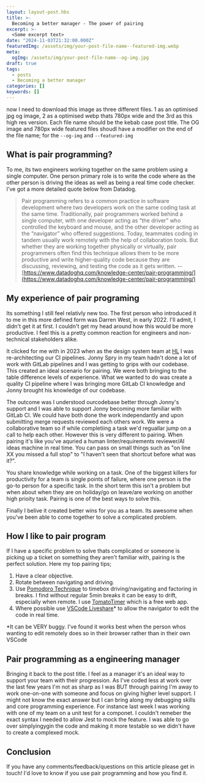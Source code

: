 ```yaml
---
layout: layout-post.hbs
title: >-
  Becoming a better manager - The power of pairing
excerpt: >-
  <Some excerpt text>
date: "2024-11-03T21:32:00.000Z"
featuredImg: /assets/img/your-post-file-name--featured-img.webp
meta:
  ogImg: /assets/img/your-post-file-name--og-img.jpg
draft: true
tags:
  - posts
  - Becoming a better manager
categories: []
keywords: []
---
```


now I need to download this image as three different files. 1  as an optimised jpg og image, 2 as a optimised webp thats 780px wide and the 3rd as this high res version. Each file name should be the kebab case post title. The OG image and 780px wide featured files shoudl have a modifier on the end of the file name; for the `--og-img` and `--featured-img`

## What is pair programming?
To me, its two engineers working together on the same problem using a single computer. One person primary role is to write the code where as the other person is driving the ideas as well as being a real time code checker. I've got a more detailed quote below from Datadog.

> Pair programming refers to a common practice in software development where two developers work on the same coding task at the same time. Traditionally, pair programmers worked behind a single computer, with one developer acting as “the driver” who controlled the keyboard and mouse, and the other developer acting as the “navigator” who offered suggestions. Today, teammates coding in tandem usually work remotely with the help of collaboration tools. But whether they are working together physically or virtually, pair programmers often find this technique allows them to be more productive and write higher-quality code because they are discussing, reviewing, and testing the code as it gets written.
> -- [https://www.datadoghq.com/knowledge-center/pair-programming/](https://www.datadoghq.com/knowledge-center/pair-programming/)


## My experience of pair programing
Its something I still feel relativly new too. The first person who introduced it to me in this more defined form was Darren West, in early 2022. I'll admit, I didn't get it at first. I couldn't get my head around how this would be more productive. I feel this is a pretty common reaction for engineers and non-technical stakeholders alike.

It clicked for me with in 2023 when as the design system team at [HL](https://hl.co.uk) I was re-architecting our CI pipelines. Jonny Spry in my team hadn't done a lot of work with GitLab pipelines and I was getting to grips with our codebase. This created an ideal scenario for pairing. We were both bringing to the table difference levels of experience. What we wanted to do was create a quality CI pipeline where I was bringing more GitLab CI knowledge and Jonny brought his knowledge of our codebase. 

The outcome was I understood ourcodebase better through Jonny's support and I was able to support Jonny becoming more familiar with GitLab CI. We could have both done the work independantly and upon submitting merge requests reviewed each others work. We were a collaborative team so if while completiing a task we'd reguallar jump on a call to help each other. However this is very different to pairing. When pairing it's like you've aquried a human linter/requirements reviewer/AI ideas machine in real time. You can pass on small things such as "on line XX you missed a full stop" to "I haven't seen that shortcut before what was it?". 

You share knowledge while working on a task. One of the biggest killers for productivity for a team is single points of failure, where one person is the go-to person for a specific task. In the short term this isn't a problem but when about when they are on holiday/go on leave/are working on another high prioity task. Pairing is one of the best ways to solve this.

Finally I belive it created better wins for you as a team. Its awesome when you've been able to come together to solve a complicated problem. 


## How I like to pair program
If I have a specific problem to solve thats complicated or someone is picking up a ticket on something they aren't familiar with, pairing is the perfect solution. Here my top pairing tips;

1. Have a clear objective.
2. Rotate between navigating and driving.
3. Use [Pomodoro Technique](https://en.wikipedia.org/wiki/Pomodoro_Technique) to timebox driving/navigating and factoring in breaks. I find without regular 5min breaks it can be easy to drift, especially when remote. I use [TomatoTimer](https://www.toptal.com/project-managers/tomato-timer) which is a free web app.
4. Where possible use [VSCode Liveshare](https://marketplace.visualstudio.com/items?itemName=MS-vsliveshare.vsliveshare)* to allow the navigator to edit the code in real time.


*It can be VERY buggy. I've found it works best when the person whos wanting to edit remotely does so in their browser rather than in their own VSCode


## Pair programming as a engineering manager
Bringing it back to the post title. I feel as a manager it's an ideal way to support your team with their progression. As I've coded less at work over the last few years I'm not as sharp as I was BUT through pairing I'm away to work one-on-one with someone and focus on giving higher level support. I might not know the exact answer but I can bring along my debugging skills and core programming experience. For instance last week I was working with one of my team on a unit test for a componet. I couldn't remeber the exact syntax I needed to allow Jest to mock the feature. I was able to go over simplyingygin the code and making it more testable so we didn't have to create a complexed mock.


## Conclusion
If you have any comments/feedback/questions on this article please get in touch! I'd love to know if you use pair programming and how you find it.

